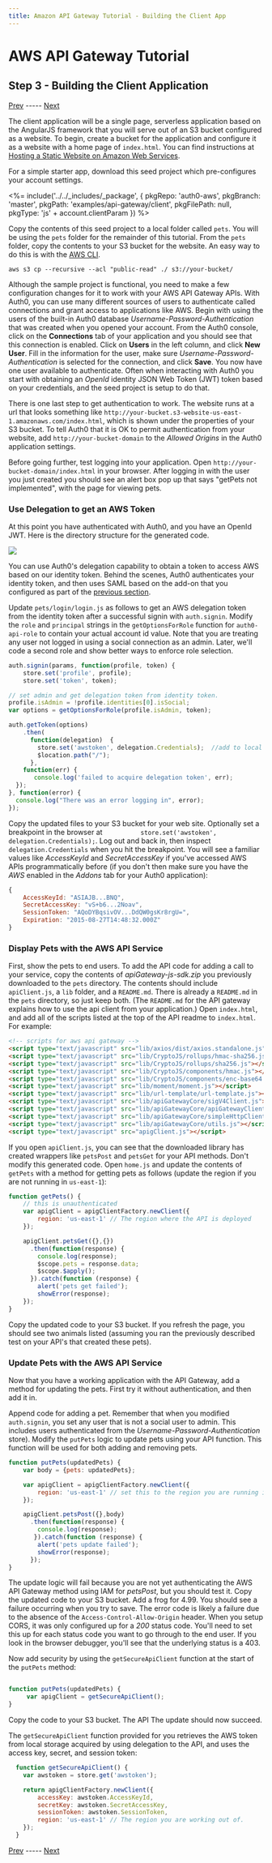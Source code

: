 ```yaml
---
title: Amazon API Gateway Tutorial - Building the Client App
---
```


# AWS API Gateway Tutorial
## Step 3 - Building the Client Application
[Prev](/integrations/aws-api-gateway/part-2) ----- [Next](/integrations/aws-api-gateway/part-4)

The client application will be a single page, serverless application based on the AngularJS framework that you will serve out of an S3 bucket configured as a website. To begin, create a bucket for the application and configure it as a website with a home page of `index.html`. You can find instructions at [Hosting a Static Website on Amazon Web Services](http://docs.aws.amazon.com/gettingstarted/latest/swh/website-hosting-intro.html).

For a simple starter app, download this seed project which pre-configures your account settings.

<%= include('../../_includes/_package', {
  pkgRepo: 'auth0-aws',
  pkgBranch: 'master',
  pkgPath: 'examples/api-gateway/client',
  pkgFilePath: null,
  pkgType: 'js' + account.clientParam
}) %>

Copy the contents of this seed project to a local folder called `pets`. You will be using the `pets` folder for the remainder of this tutorial. From the `pets` folder, copy the contents to your S3 bucket for the website. An easy way to do this is with the [AWS CLI](https://aws.amazon.com/cli/).
```
aws s3 cp --recursive --acl "public-read" ./ s3://your-bucket/
```
Although the sample project is functional, you need to make a few configuration changes for it to work with your AWS API Gateway APIs. With Auth0, you can use many different sources of users to authenticate called connections and grant access to applications like AWS. Begin with using the users of the built-in Auth0 database *Username-Password-Authentication* that was created when you opened your account. From the Auth0 console, click on the **Connections** tab of your application and you should see that this connection is enabled. Click on **Users** in the left column, and click **New User**. Fill in the information for the user, make sure *Username-Password-Authentication* is selected for the connection, and click **Save**. You now have one user available to authenticate. Often when interacting with Auth0 you start with obtaining an *OpenId* identity JSON Web Token (JWT) token based on your credentials, and the seed project is setup to do that.

There is one last step to get authentication to work. The website runs at a url that looks something like `http://your-bucket.s3-website-us-east-1.amazonaws.com/index.html`, which is shown under the properties of your S3 bucket. To tell Auth0 that it is OK to permit authentication from your website, add `http://your-bucket-domain` to the *Allowed Origins* in the Auth0 application settings.

Before going further, test logging into your application. Open `http://your-bucket-domain/index.html` in your browser. After logging in with the user you just created you should see an alert box pop up that says "getPets not implemented", with the page for viewing pets.

### Use Delegation to get an AWS Token

At this point you have authenticated with Auth0, and you have an OpenId JWT. Here is the directory structure for the generated code.

![](/media/articles/integrations/aws-api-gateway/aws-api-gateway-project.png)

You can use Auth0's delegation capability to obtain a token to access AWS based on our identity token. Behind the scenes, Auth0 authenticates your identity token, and then uses SAML based on the add-on that you configured as part of the [previous section](#configure-iam-and-auth0-for-saml-integration-and-the-api-gateway).

Update `pets/login/login.js` as follows to get an AWS delegation token from the identity token after a successful signin with `auth.signin`. Modify the `role` and `principal` strings in the `getOptionsForRole` function for `auth0-api-role` to contain your actual account id value. Note that you are treating any user not logged in using a social connection as an admin. Later, we'll code a second role and show better ways to enforce role selection.

```js
auth.signin(params, function(profile, token) {
    store.set('profile', profile);
    store.set('token', token);

// set admin and get delegation token from identity token.
profile.isAdmin = !profile.identities[0].isSocial;
var options = getOptionsForRole(profile.isAdmin, token);

auth.getToken(options)
    .then(
      function(delegation)  {
        store.set('awstoken', delegation.Credentials);  //add to local storage
        $location.path("/");
      },
    function(err) {
       console.log('failed to acquire delegation token', err);
  });
}, function(error) {
  console.log("There was an error logging in", error);
});
```

Copy the updated files to your S3 bucket for your web site. Optionally set a breakpoint in the browser at `          store.set('awstoken', delegation.Credentials);`. Log out and back in, then inspect `delegation.Credentials` when you hit the breakpoint. You will see a familiar values like *AccessKeyId* and *SecretAccessKey* if you've accessed AWS APIs programmatically before (if you don't then make sure you have the *AWS* enabled in the *Addons* tab for your Auth0 application):

```js
{
    AccessKeyId: "ASIAJB...BNQ",
    SecretAccessKey: "vS+b6...2Noav",
    SessionToken: "AQoDYBqsivOV...DdQW0gsKr8rgU=",
    Expiration: "2015-08-27T14:48:32.000Z"
}
```

### Display Pets with the AWS API Service

First, show the pets to end users. To add the API code for adding a call to your service, copy the contents of *apiGateway-js-sdk.zip* you previously downloaded to the `pets` directory. The contents should include `apiClient.js`, a `lib` folder, and a `README.md`. There is already a `README.md` in the `pets` directory, so just keep both. (The `README.md` for the API gateway explains how to use the api client from your application.) Open `index.html`, and add all of the scripts listed at the top of the API readme to `index.html`. For example:

```html
<!-- scripts for aws api gateway -->
<script type="text/javascript" src="lib/axios/dist/axios.standalone.js"></script>
<script type="text/javascript" src="lib/CryptoJS/rollups/hmac-sha256.js"></script>
<script type="text/javascript" src="lib/CryptoJS/rollups/sha256.js"></script>
<script type="text/javascript" src="lib/CryptoJS/components/hmac.js"></script>
<script type="text/javascript" src="lib/CryptoJS/components/enc-base64.js"></script>
<script type="text/javascript" src="lib/moment/moment.js"></script>
<script type="text/javascript" src="lib/url-template/url-template.js"></script>
<script type="text/javascript" src="lib/apiGatewayCore/sigV4Client.js"></script>
<script type="text/javascript" src="lib/apiGatewayCore/apiGatewayClient.js"></script>
<script type="text/javascript" src="lib/apiGatewayCore/simpleHttpClient.js"></script>
<script type="text/javascript" src="lib/apiGatewayCore/utils.js"></script>
<script type="text/javascript" src="apigClient.js"></script>
```

If you open `apiClient.js`, you can see that the downloaded library has created wrappers like `petsPost` and `petsGet` for your API methods. Don't modify this generated code. Open `home.js` and update the contents of `getPets` with a method for getting pets as follows (update the region if you are not running in `us-east-1`):

```js
function getPets() {
    // this is unauthenticated
    var apigClient = apigClientFactory.newClient({
        region: 'us-east-1' // The region where the API is deployed
    });

    apigClient.petsGet({},{})
      .then(function(response) {
        console.log(response);
        $scope.pets = response.data;
        $scope.$apply();
      }).catch(function (response) {
        alert('pets get failed');
        showError(response);
    });
}
```
Copy the updated code to your S3 bucket. If you refresh the page, you should see two animals listed (assuming you ran the previously described test on your API's that created these pets).

### Update Pets with the AWS API Service

Now that you have a working application with the API Gateway, add a method for updating the pets. First try it without authentication, and then add it in.

Append code for adding a pet. Remember that when you modified `auth.signin`, you set any user that is not a social user to admin. This includes users authenticated from the *Username-Password-Authentication* store). Modify the `putPets` logic to update pets using your API function. This function will be used for both adding and removing pets.

```js
function putPets(updatedPets) {
    var body = {pets: updatedPets};

    var apigClient = apigClientFactory.newClient({
        region: 'us-east-1' // set this to the region you are running in.
    });

    apigClient.petsPost({},body)
      .then(function(response) {
        console.log(response);
       }).catch(function (response) {
        alert('pets update failed');
        showError(response);
      });
}
```

The update logic will fail because you are not yet authenticating the AWS API Gateway method using IAM for *petsPost*, but you should test it. Copy the updated code to your S3 bucket. Add a frog for 4.99. You should see a failure occurring when you try to save. The error code is likely a failure due to the absence of the `Access-Control-Allow-Origin` header. When you setup CORS, it was only configured up for a *200* status code. You'll need to set this up for each status code you want to go through to the end user. If you look in the browser debugger, you'll see that the underlying status is a 403.

Now add security by using the `getSecureApiClient` function at the start of the `putPets` method:

```js

function putPets(updatedPets) {
     var apigClient = getSecureApiClient();
}
```

Copy the code to your S3 bucket. The API The update should now succeed.

The `getSecureApiClient` function provided for you retrieves the AWS token from local storage acquired by using delegation to the API, and uses the access key, secret, and session token:

```js
  function getSecureApiClient() {
    var awstoken = store.get('awstoken');

    return apigClientFactory.newClient({
        accessKey: awstoken.AccessKeyId,
        secretKey: awstoken.SecretAccessKey,
        sessionToken: awstoken.SessionToken,
        region: 'us-east-1' // The region you are working out of.
    });
  }
```

[Prev](/integrations/aws-api-gateway/part-2) ----- [Next](/integrations/aws-api-gateway/part-4)
